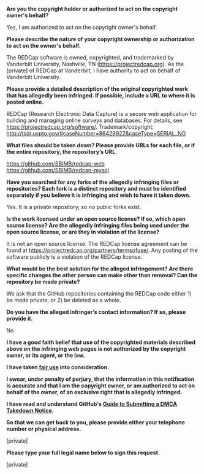 **Are you the copyright holder or authorized to act on the copyright owner's behalf?**

Yes, I am authorized to act on the copyright owner's behalf.

**Please describe the nature of your copyright ownership or authorization to act on the owner's behalf.**

The REDCap software is owned, copyrighted, and trademarked by Vanderbilt University, Nashville, TN (https://projectredcap.org). As the [private] of REDCap at Vanderbilt, I have authority to act on behalf of Vanderbilt University.

**Please provide a detailed description of the original copyrighted work that has allegedly been infringed. If possible, include a URL to where it is posted online.**

REDCap (Research Electronic Data Capture) is a secure web application for building and managing online surveys and databases. For details, see https://projectredcap.org/software/.
Trademark/copyright: http://tsdr.uspto.gov/#caseNumber=86429922&caseType=SERIAL_NO

**What files should be taken down? Please provide URLs for each file, or if the entire repository, the repository’s URL.**

https://github.com/SBIMB/redcap-web  
https://github.com/SBIMB/redcap-mysql

**Have you searched for any forks of the allegedly infringing files or repositories? Each fork is a distinct repository and must be identified separately if you believe it is infringing and wish to have it taken down.**

Yes. It is a private repository, so no public forks exist.

**Is the work licensed under an open source license? If so, which open source license? Are the allegedly infringing files being used under the open source license, or are they in violation of the license?**

It is not an open source license. The REDCap license agreement can be found at https://projectredcap.org/partners/termsofuse/. Any posting of the software publicly is a violation of the REDCap license.

**What would be the best solution for the alleged infringement? Are there specific changes the other person can make other than removal? Can the repository be made private?**

We ask that the GitHub repositories containing the REDCap code either 1) be made private, or 2) be deleted as a whole.

**Do you have the alleged infringer’s contact information? If so, please provide it.**

No

**I have a good faith belief that use of the copyrighted materials described above on the infringing web pages is not authorized by the copyright owner, or its agent, or the law.**

**I have taken <a href="https://www.lumendatabase.org/topics/22">fair use</a> into consideration.**

**I swear, under penalty of perjury, that the information in this notification is accurate and that I am the copyright owner, or am authorized to act on behalf of the owner, of an exclusive right that is allegedly infringed.**

**I have read and understand GitHub's <a href="https://help.github.com/articles/guide-to-submitting-a-dmca-takedown-notice/">Guide to Submitting a DMCA Takedown Notice</a>.**

**So that we can get back to you, please provide either your telephone number or physical address.**

[private]

**Please type your full legal name below to sign this request.**

[private]
